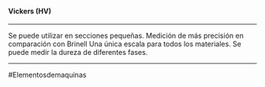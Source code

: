#### Vickers (HV)
---
Se puede utilizar en secciones pequeñas.
Medición de más precisión en comparación con Brinell
Una única escala para todos los materiales.
Se puede medir la dureza de diferentes fases.

---
#Elementosdemaquinas 